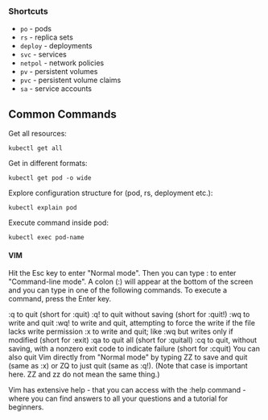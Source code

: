 ### Shortcuts 
* `po`     - pods
* `rs`     - replica sets
* `deploy` - deployments
* `svc`    - services
* `netpol` - network policies
* `pv`     - persistent volumes
* `pvc`    - persistent volume claims
* `sa`     - service accounts

## Common Commands
Get all resources:
```shell
kubectl get all
```
Get in different formats:
```shell
kubectl get pod -o wide
```
Explore configuration structure for (pod, rs, deployment etc.):
```shell
kubectl explain pod
```
Execute command inside pod:
```shell
kubectl exec pod-name
```
#### VIM
Hit the Esc key to enter "Normal mode". Then you can type : to enter "Command-line mode". A colon (:) will appear at the bottom of the screen and you can type in one of the following commands. To execute a command, press the Enter key.

:q to quit (short for :quit)
:q! to quit without saving (short for :quit!)
:wq to write and quit
:wq! to write and quit, attempting to force the write if the file lacks write permission
:x to write and quit; like :wq but writes only if modified (short for :exit)
:qa to quit all (short for :quitall)
:cq to quit, without saving, with a nonzero exit code to indicate failure (short for :cquit)
You can also quit Vim directly from "Normal mode" by typing ZZ to save and quit (same as :x) or ZQ to just quit (same as :q!). (Note that case is important here. ZZ and zz do not mean the same thing.)

Vim has extensive help - that you can access with the :help command - where you can find answers to all your questions and a tutorial for beginners.
